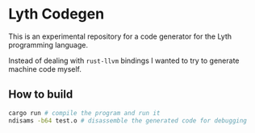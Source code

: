 # Lyth Codegen
This is an experimental repository for a code generator for the Lyth programming language.

Instead of dealing with `rust-llvm` bindings I wanted to try to generate machine code myself.

## How to build
```bash
cargo run # compile the program and run it
ndisams -b64 test.o # disassemble the generated code for debugging
```
